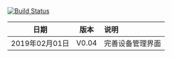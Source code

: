 [![Build Status](https://travis-ci.org/taowenyin/ElectricIOTWeb.svg?branch=master)](https://travis-ci.org/taowenyin/ElectricIOTWeb)


| 日期 | 版本 | 说明 |
| :--: | :--: | :-- |
| 2019年02月01日 | V0.04 | 完善设备管理界面 |
